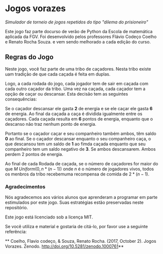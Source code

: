 # Jogos vorazes


*Simulador de torneio de jogos repetidos do tipo "dilema do prisioneiro"*

Este jogo faz parte docurso de verão de Python da Escola de matemática aplicada da FGV.
Foi desenvolvido pelos professores Flávio Codeço Coelho e Renato Rocha Souza. e vem sendo melhorado a cada edição do curso.



## Regras do Jogo

Neste jogo, você faz parte de uma tribo de caçadores. Nesta tribo existe uam tradição de que cada caçada é feita em duplas.

Logo, a cada rodada do jogo, cada jogador tem de sair em caçada com cada outro caçador da tribo. Uma vez na caçada, cada caçador tem a opção de caçar ou descansar. Esta decisão tem as seguintes consequências: 
 
 Se o caçador descansar ele gasta **2** de energia e se ele caçar ele gasta **6** de energia. Ao final da caçada a caça é dividida igualmente entre os caçadores. Cada caçada resulta em **6** pontos de energia, enquanto que o descanso não traz nenhum ponto de energia.
 
 Portanto se o caçador caçar e seu companheiro também ambos, têm saldo **0** ao final. Se o caçador descansar enquanto o seu companheiro caça, o que descansou tem um saldo de **1** ao fimda caçada enquanto que seu companheiro tem um saldo negativo de **3**. Se ambos descansarem. Ambos perdem 2 pontos de energia.

 Ao final de cada Rodada de caçada, se o número de caçadores for maior do que $M~Uniform(0,n*(n-1))$ onde $n$ é o número de jogadores vivos, todos os menbros da tribo recebemuma recompensa de comida de $2*(n-1)$.


### Agradecimentos

Nós agradecemos aos vários alunos que aprenderam a programar em parte estimulados por este jogo.
Suas estratégias estão preservadas neste repositório.

Este jogo está licenciado sob a licença MIT.

Se você utiliza e material e gostaria de citá-lo, por favor use a seguinte referência:

** Coelho, Flavio codeço, & Souza, Renato Rocha. (2017, October 2). Jogos Vorazes. Zenodo. http://doi.org/10.5281/zenodo.1000761** 
